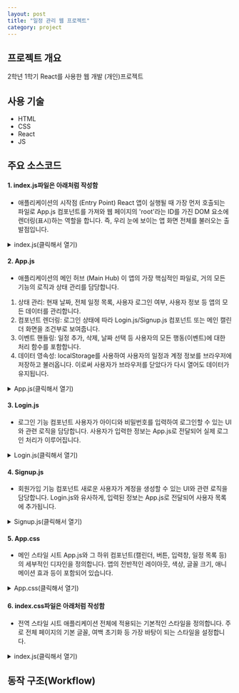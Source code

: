 ```yaml
---
layout: post
title: "일정 관리 웹 프로젝트"
category: project
---
```


## 프로젝트 개요
2학년 1학기 React를 사용한 웹 개발 (개인)프로젝트

## 사용 기술
- HTML
- CSS
- React
- JS

## 주요 소스코드

#### 1. index.js파일은 아래처럼 작성함
- 애플리케이션의 시작점 (Entry Point)
React 앱이 실행될 때 가장 먼저 호출되는 파일로 App.js 컴포넌트를 가져와 웹 페이지의 'root'라는 ID를 가진 DOM 요소에 렌더링(표시)하는 역할을 합니다. 즉, 우리 눈에 보이는 앱 화면 전체를 불러오는 출발점입니다.
<details>
<summary>index.js(클릭해서 열기)</summary>
  <script src="https://gist.github.com/jjoon1234/308b92b817a78f52f1e26e6fa76f3295.js"></script>
</details>

#### 2. App.js
- 애플리케이션의 메인 허브 (Main Hub)
이 앱의 가장 핵심적인 파일로, 거의 모든 기능의 로직과 상태 관리를 담당합니다.
1. 상태 관리: 현재 날짜, 전체 일정 목록, 사용자 로그인 여부, 사용자 정보 등 앱의 모든 데이터를 관리합니다.
2. 컴포넌트 렌더링: 로그인 상태에 따라 Login.js/Signup.js 컴포넌트 또는 메인 캘린더 화면을 조건부로 보여줍니다.
3. 이벤트 핸들링: 일정 추가, 삭제, 날짜 선택 등 사용자의 모든 행동(이벤트)에 대한 처리 함수를 포함합니다.
4. 데이터 영속성: localStorage를 사용하여 사용자의 일정과 계정 정보를 브라우저에 저장하고 불러옵니다. 이로써 사용자가 브라우저를 닫았다가 다시 열어도 데이터가 유지됩니다.
<details>
<summary>App.js(클릭해서 열기)</summary>
  <script src="https://gist.github.com/jjoon1234/9d79a8f6e98f3dce63d6f9ec7ea124c9.js"></script>
</details>

#### 3. Login.js
- 로그인 기능 컴포넌트
사용자가 아이디와 비밀번호를 입력하여 로그인할 수 있는 UI와 관련 로직을 담당합니다. 사용자가 입력한 정보는 App.js로 전달되어 실제 로그인 처리가 이루어집니다.
<details>
<summary>Login.js(클릭해서 열기)</summary>
  <script src="https://gist.github.com/jjoon1234/065d807148e0d83692eadc42f9f4d4f7.js"></script>
</details>

#### 4. Signup.js
- 회원가입 기능 컴포넌트
새로운 사용자가 계정을 생성할 수 있는 UI와 관련 로직을 담당합니다. Login.js와 유사하게, 입력된 정보는 App.js로 전달되어 사용자 목록에 추가됩니다.
<details>
<summary>Signup.js(클릭해서 열기)</summary>
  <script src="https://gist.github.com/jjoon1234/68912f478a663b102b341f2f8d5f96e8.js"></script>
</details>

#### 5. App.css
- 메인 스타일 시트
App.js와 그 하위 컴포넌트(캘린더, 버튼, 입력창, 일정 목록 등)의 세부적인 디자인을 정의합니다. 앱의 전반적인 레이아웃, 색상, 글꼴 크기, 애니메이션 효과 등이 포함되어 있습니다.
<details>
<summary>App.css(클릭해서 열기)</summary>
  <script src="https://gist.github.com/jjoon1234/6551d54f75d9f799e3cf7c996d0aa286.js"></script>
</details>

#### 6. index.css파일은 아래처럼 작성함
- 전역 스타일 시트
애플리케이션 전체에 적용되는 기본적인 스타일을 정의합니다. 주로 전체 페이지의 기본 글꼴, 여백 초기화 등 가장 바탕이 되는 스타일을 설정합니다.
<details>
<summary>index.js(클릭해서 열기)</summary>
  <script src="https://gist.github.com/jjoon1234/bf4802ea357ab24459ca0c089750e67a.js"></script>
</details>

## 동작 구조(Workflow)
